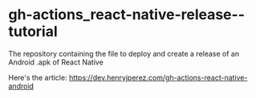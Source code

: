 # gh-actions_react-native-release--tutorial
The repository containing the file to deploy and create a release of an Android .apk of React Native

Here's the article: https://dev.henryjperez.com/gh-actions-react-native-android
